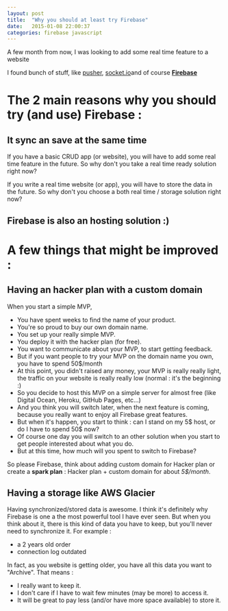 ```yaml
---
layout: post
title:  "Why you should at least try Firebase"
date:   2015-01-08 22:00:37
categories: firebase javascript
---
```


A few month from now, I was looking to add some real time feature to a website

I found bunch of stuff, like [pusher](https://pusher.com/), [socket.io](http://socket.io/)and of course **[Firebase](https://www.firebase.com/)**



# The 2 main reasons why you should try (and use) Firebase :

## It sync an save at the same time

If you have a basic CRUD app (or website), you will have to add some real time feature in the future. So why don't you take a real time ready solution right now?

If you write a real time website (or app), you will have to store the data in the future. So why don't you choose a both real time / storage solution right now?


## Firebase is also an hosting solution :)


# A few things that might be improved :

## Having an hacker plan with a custom domain

When you start a simple MVP,

* You have spent weeks to find the name of your product.
* You're so proud to buy our own domain name.
* You set up your really simple MVP.
* You deploy it with the hacker plan (for free).
* You want to communicate about your MVP, to start getting feedback.
* But if you want people to try your MVP on the domain name you own, you have to spend 50$/month
* At this point, you didn't raised any money, your MVP is really really light, the traffic on your website is really really low (normal : it's the beginning :)
* So you decide to host this MVP on a simple server for almost free (like Digital Ocean, Heroku, GitHub Pages, etc...)
* And you think you will switch later, when the next feature is coming, because you really want to enjoy all Firebase great features.
* But when it's happen, you start to think : can I stand on my 5$ host, or do I have to spend 50$ now?
* Of course one day you will switch to an other solution when you start to get people interested about what you do.
* But at this time, how much will you spent to switch to Firebase?

So please Firebase, think about adding custom domain for Hacker plan or create a **spark plan** : Hacker plan + custom domain for about *5$/month*.


## Having a storage like AWS Glacier

Having synchronized/stored data is awesome.
I think it's definitely why Firebase is one a the most powerful tool I have ever seen.
But when you think about it, there is this kind of data you have to keep, but you'll never need to synchronize it.
For example :

* a 2 years old order
* connection log outdated

In fact, as you website is getting older, you have all this data you want to "Archive". That means :

* I really want to keep it.
* I don't care if I have to wait few minutes (may be more) to access it.
* It will be great to pay less (and/or have more space available) to store it.